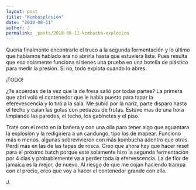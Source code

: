 ```yaml
---
layout: post
title: "Kombusplosión"
date: "2018-08-11"
author: J
permalink: _posts/2018-08-11-kombucha-explosion
---
```


Quería finalmente encontrarle el truco a la segunda fermentación y lo último que habíamos hablado era no abrirla hasta que estuviera lista. Pues resulta que eso solamente funciona si tienes una prueba en una botella de plástico para medir la presión. Si no, todo explota cuando lo abres. 

¡TODO!

¿Te acuerdas de la vez que la de fresa salió por todas partes? La primera que abrí voló el contenedor que le había puesto para tapar la eferevescencia y lo tiró a la sala. Me subió por la nariz, parte disparo hasta el techo y caían las gotas con pedazos de frutas. Estuve mas de una hora limpiando las paredes, el techo, los gabinetes y el piso.

Traté con el resto en la bañera y con una olla para tener algo que aguantara la explosión y la redigiriera a un candungo, tipo los de mapear. Funciono más o menos, algunas sobrevivieron con más kombucha adentro que otras. Perdí más en las de las tapas de rosca. Creo que ahora hay que hacer reset para el próximo batch porque este solamente hizo la segunda fermentación por 4 días y probablemente va a perder toda la efervescencia. La de flor de jamaica es la mejor, de nuevo. Al riesgo de que me cojan haciendo trampa con el precio, creo que voy a hacer el contenedor grande con ella. 
 
J.

